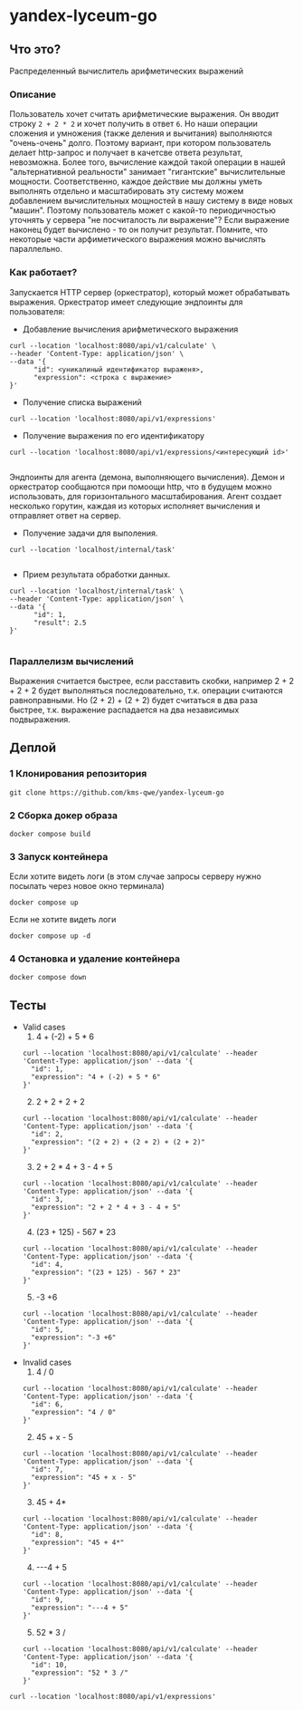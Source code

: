 # yandex-lyceum-go

## Что это? 

Распределенный вычислитель арифметических выражений

### Описание

Пользователь хочет считать арифметические выражения. Он вводит строку `2 + 2 * 2` и хочет получить в ответ `6`. Но наши операции сложения и умножения (также деления и вычитания) выполняются "очень-очень" долго. Поэтому вариант, при котором пользователь делает http-запрос и получает в качетсве ответа результат, невозможна. Более того, вычисление каждой такой операции в нашей "альтернативной реальности" занимает "гигантские" вычислительные мощности. Соответственно, каждое действие мы должны уметь выполнять отдельно и масштабировать эту систему можем добавлением вычислительных мощностей в нашу систему в виде новых "машин". Поэтому пользователь может с какой-то периодичностью уточнять у сервера "не посчиталость ли выражение"? Если выражение наконец будет вычислено - то он получит результат. Помните, что некоторые части арфиметического выражения можно вычислять параллельно.

### Как работает?

Запускается HTTP сервер (оркестратор), который может обрабатывать выражения. Оркестратор имеет следующие эндпоинты для пользователя:

- Добавление вычисления арифметического выражения
 
```commandline
curl --location 'localhost:8080/api/v1/calculate' \
--header 'Content-Type: application/json' \
--data '{
      "id": <уникалиный идентификатор выраженя>,
      "expression": <строка с выражение>
}'
```
 
- Получение списка выражений
 
```commandline
curl --location 'localhost:8080/api/v1/expressions'

```

- Получение выражения по его идентификатору
 
```commandline
curl --location 'localhost:8080/api/v1/expressions/<интересующий id>'
 
```

Эндпоинты для агента (демона, выполняющего вычисления). Демон и оркестратор сообщаются при помоощи http, что в будущем можно использовать, для горизонтального масштабирования. Агент создает несколько горутин, каждая из которых исполняет вычисления и отправляет ответ на сервер.

- Получение задачи для выполения.
 
```commandline
curl --location 'localhost/internal/task'
 
```
 
- Прием результата обработки данных.
 
```commandline
curl --location 'localhost/internal/task' \
--header 'Content-Type: application/json' \
--data '{
      "id": 1,
      "result": 2.5
}'
 
```

### Параллелизм вычислений

Выражения считается быстрее, если расставить скобки, например 2 + 2 + 2 + 2 будет выполняться последовательно, т.к. операции считаются равноправными. Но (2 + 2) + (2 + 2) будет считаться в два раза быстрее, т.к. выражение распадается на два независимых подвыражения. 

## Деплой

### 1 Клонирования репозитория

```commandline
git clone https://github.com/kms-qwe/yandex-lyceum-go
```
### 2 Сборка докер образа

```commandline
docker compose build
```

### 3 Запуск контейнера

Если хотите видеть логи (в этом случае запросы серверу нужно посылать через новое окно терминала)

```commandline
docker compose up 
```
Если не хотите видеть логи 

```commandline
docker compose up -d
```
### 4 Остановка и удаление контейнера

```commandline
docker compose down
```

## Тесты

- Valid cases
    1. 4 + (-2) + 5 * 6
    ```commandline
    curl --location 'localhost:8080/api/v1/calculate' --header 'Content-Type: application/json' --data '{
      "id": 1,
      "expression": "4 + (-2) + 5 * 6"
    }'
    ```
    2. 2 + 2 + 2 + 2
    ```commandline
    curl --location 'localhost:8080/api/v1/calculate' --header 'Content-Type: application/json' --data '{
      "id": 2,
      "expression": "(2 + 2) + (2 + 2) + (2 + 2)"
    }'
    ```
    3. 2 + 2 * 4 + 3 - 4 + 5
    ```commandline
    curl --location 'localhost:8080/api/v1/calculate' --header 'Content-Type: application/json' --data '{
      "id": 3,
      "expression": "2 + 2 * 4 + 3 - 4 + 5"
    }'
    ```
    4. (23 + 125) - 567 * 23
    ```commandline
    curl --location 'localhost:8080/api/v1/calculate' --header 'Content-Type: application/json' --data '{
      "id": 4,
      "expression": "(23 + 125) - 567 * 23"
    }'
    ```
    5. -3 +6
    ```commandline
    curl --location 'localhost:8080/api/v1/calculate' --header 'Content-Type: application/json' --data '{
      "id": 5,
      "expression": "-3 +6"
    }'
    ```
- Invalid cases
    1. 4 / 0
    ```commandline
    curl --location 'localhost:8080/api/v1/calculate' --header 'Content-Type: application/json' --data '{
      "id": 6,
      "expression": "4 / 0"
    }'
    ```
    2. 45 + x - 5
    ```commandline
    curl --location 'localhost:8080/api/v1/calculate' --header 'Content-Type: application/json' --data '{
      "id": 7,
      "expression": "45 + x - 5"
    }'
    ```
    3. 45 + 4*
    ```commandline
    curl --location 'localhost:8080/api/v1/calculate' --header 'Content-Type: application/json' --data '{
      "id": 8,
      "expression": "45 + 4*"
    }'
    ```
    4. ---4 + 5
    ```commandline
    curl --location 'localhost:8080/api/v1/calculate' --header 'Content-Type: application/json' --data '{
      "id": 9,
      "expression": "---4 + 5"
    }'
    ```
    5. 52 * 3 /
    ```commandline
    curl --location 'localhost:8080/api/v1/calculate' --header 'Content-Type: application/json' --data '{
      "id": 10,
      "expression": "52 * 3 /"
    }'
    ```

```commandline
curl --location 'localhost:8080/api/v1/expressions'
```















